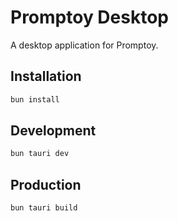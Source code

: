 # Promptoy Desktop

A desktop application for Promptoy.

## Installation

```bash
bun install
```

## Development

```bash
bun tauri dev
```

## Production

```bash
bun tauri build
```
